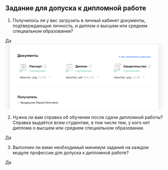 ## Задание для допуска к дипломной работе
1. Получилось ли у вас загрузить в личный кабинет документы, подтверждающие личность, и диплом о высшем или среднем специальном образовании?

Да
![img](https://github.com/BelkaBro/Diplom/blob/main/img/%D0%B4%D0%BE%D0%BA%D1%83%D0%BC%D0%B5%D0%BD%D1%82%D1%8B.png)

2. Нужна ли вам справка об обучении после сдачи дипломной работы? Справка выдаётся всем студентам, в том числе тем, у кого нет диплома о высшем или среднем специальном образовании.
   
Да

3. Выполнен ли вами необходимый минимум заданий на каждом модуле профессии для допуска к дипломной работе?
   
Да
